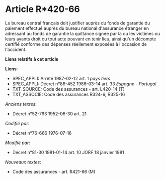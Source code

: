 # Article R*420-66

Le bureau central français doit justifier auprès du fonds de garantie du paiement effectué auprès du bureau national
d'assurance étranger en adressant au fonds de garantie la quittance signée par la ou les victimes ou leurs ayants droit ou
tout acte pouvant en tenir lieu, ainsi qu'un décompte certifié conforme des dépenses réellement exposées à l'occasion de
l'accident.

**Liens relatifs à cet article**

**Liens**:

  - SPEC_APPLI: Arrêté 1987-02-12 art. 1 *pays tiers*
  - SPEC_APPLI: Décret n°86-452 1986-03-14 art. 33 *Espagne - Portugal*
  - TXT_SOURCE: Code des assurances - art. L420-14 (T)
  - TXT_ASSOCIE: Code des assurances R324-6, R325-16

_Anciens textes_:

  - Décret n°52-763 1952-06-30 art. 21

_Codifié par_:

  - Décret n°76-666 1976-07-16

_Modifié par_:

  - Décret n°81-30 1981-01-14 art. 10 JORF 18 janvier 1981

_Nouveaux textes_:

  - Code des assurances - art. R421-66 (M)
